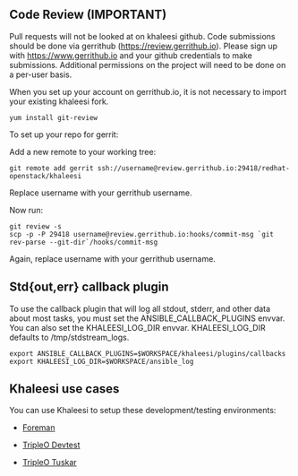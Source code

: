 Code Review (IMPORTANT)
-----------------------

Pull requests will not be looked at on khaleesi github. Code submissions should be done via gerrithub (https://review.gerrithub.io). Please sign up with https://www.gerrithub.io and your github credentials to make submissions. Additional permissions on the project will need to be done on a per-user basis.

When you set up your account on gerrithub.io, it is not necessary to import your existing khaleesi fork.

    yum install git-review

To set up your repo for gerrit:

Add a new remote to your working tree:

    git remote add gerrit ssh://username@review.gerrithub.io:29418/redhat-openstack/khaleesi

Replace username with your gerrithub username.

Now run:

    git review -s
    scp -p -P 29418 username@review.gerrithub.io:hooks/commit-msg `git rev-parse --git-dir`/hooks/commit-msg

Again, replace username with your gerrithub username.


Std{out,err} callback plugin
----------------------------

To use the callback plugin that will log all stdout, stderr, and other data about most tasks, you must set the ANSIBLE_CALLBACK_PLUGINS envvar. You can also set the KHALEESI_LOG_DIR envvar. KHALEESI_LOG_DIR defaults to /tmp/stdstream_logs.

    export ANSIBLE_CALLBACK_PLUGINS=$WORKSPACE/khaleesi/plugins/callbacks
    export KHALEESI_LOG_DIR=$WORKSPACE/ansible_log

Khaleesi use cases
------------------

You can use Khaleesi to setup these development/testing environments:

* [Foreman](https://github.com/redhat-openstack/khaleesi/blob/master/doc/foreman.md)

* [TripleO Devtest](https://github.com/redhat-openstack/khaleesi/blob/master/doc/tripleo_devtest.md)

* [TripleO Tuskar](https://github.com/redhat-openstack/khaleesi/blob/master/doc/tripleo_tuskar.md)
